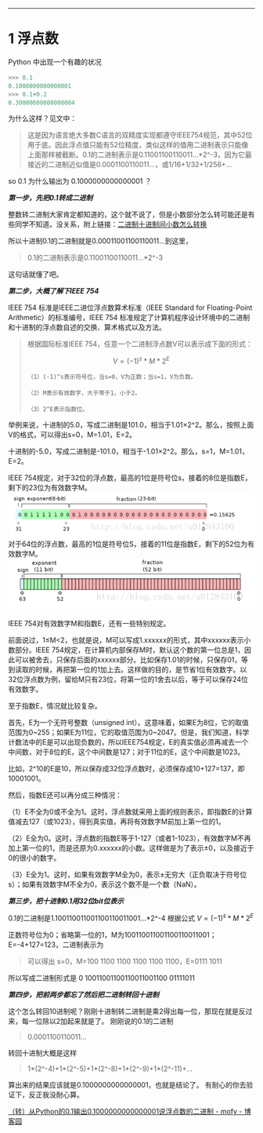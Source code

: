 ‍

---

# 1 浮点数

Python 中出现一个有趣的状况

```python
>>> 0.1
0.1000000000000001
>>> 0.1+0.2
0.30000000000000004
```

为什么这样？见文中：

> 这是因为语言绝大多数C语言的双精度实现都遵守IEEE754规范，其中52位用于底。因此浮点值只能有52位精度，类似这样的值用二进制表示只能像上面那样被截断。0.1的二进制表示是0.11001100110011…\*2^-3，因为它最接近的二进制近似值是0.0001100110011…，或1/16+1/32+1/256+…

so 0.1 为什么输出为 0.1000000000000001 ？

***第一步，先把0.1转成二进制***

整数转二进制大家肯定都知道的，这个就不说了，但是小数部分怎么转可能还是有些同学不知道。没关系，附上链接：[二进制十进制间小数怎么转换](http://jingyan.baidu.com/article/425e69e6e93ca9be15fc1626.html)

所以十进制0.1的二进制就是0.00011001100110011…到这里，

> 0.1的二进制表示是0.11001100110011…*2^-3

这句话就懂了吧。

***第二步，大概了解下IEEE 754***

IEEE 754 标准是IEEE二进位浮点数算术标准（IEEE Standard for Floating-Point Arithmetic）的标准编号，IEEE 754 标准规定了计算机程序设计环境中的二进制和十进制的浮点数自述的交换、算术格式以及方法。

> 根据国际标准IEEE 754，任意一个二进制浮点数V可以表示成下面的形式：
>
> $$
> V=(-1)^s*M*2^E
> $$
>
> ```
> （1）(-1)^s表示符号位，当s=0，V为正数；当s=1，V为负数。
>
> （2）M表示有效数字，大于等于1，小于2。
>
> （3）2^E表示指数位。
> ```

举例来说，十进制的5.0，写成二进制是101.0，相当于1.01×2^2。那么，按照上面V的格式，可以得出s=0，M=1.01，E=2。

十进制的-5.0，写成二进制是-101.0，相当于-1.01×2^2。那么，s=1，M=1.01，E=2。

IEEE 754规定，对于32位的浮点数，最高的1位是符号位s，接着的8位是指数E，剩下的23位为有效数字M。  
​![Pasted image 20241015083240](assets/Pasted%20image%2020241015083240-20250529000952-c9kkwoc.png)  
对于64位的浮点数，最高的1位是符号位S，接着的11位是指数E，剩下的52位为有效数字M。  
​![Pasted image 20241015083257](assets/Pasted%20image%2020241015083257-20250529001009-o1jh029.png)

IEEE 754对有效数字M和指数E，还有一些特别规定。

前面说过，1≤M<2，也就是说，M可以写成1.xxxxxx的形式，其中xxxxxx表示小数部分。IEEE 
754规定，在计算机内部保存M时，默认这个数的第一位总是1，因此可以被舍去，只保存后面的xxxxxx部分。比如保存1.01的时候，只保存01，等到读取的时候，再把第一位的1加上去。这样做的目的，是节省1位有效数字。以32位浮点数为例，留给M只有23位，将第一位的1舍去以后，等于可以保存24位有效数字。

至于指数E，情况就比较复杂。

首先，E为一个无符号整数（unsigned   int）。这意味着，如果E为8位，它的取值范围为0\~255；如果E为11位，它的取值范围为0\~2047。但是，我们知道，科学计数法中的E是可以出现负数的，所以IEEE754规定，E的真实值必须再减去一个中间数，对于8位的E，这个中间数是127；对于11位的E，这个中间数是1023。

比如，2^10的E是10，所以保存成32位浮点数时，必须保存成10+127=137，即10001001。

然后，指数E还可以再分成三种情况：

（1）E不全为0或不全为1。这时，浮点数就采用上面的规则表示，即指数E的计算值减去127（或1023），得到真实值，再将有效数字M前加上第一位的1。

（2）E全为0。这时，浮点数的指数E等于1-127（或者1-1023），有效数字M不再加上第一位的1，而是还原为0.xxxxxx的小数。这样做是为了表示±0，以及接近于0的很小的数字。

（3）E全为1。这时，如果有效数字M全为0，表示±无穷大（正负取决于符号位s）；如果有效数字M不全为0，表示这个数不是一个数（NaN）。

***第三步，把十进制0.1用32位bit位表示***

0.1的二进制是1.100110011001100110011001…*2^-4 
根据公式 $V=(-1)^s*M*2^E$  

正数符号位为0；省略第一位的1，M为100110011001100110011001；E=-4+127=123，二进制表示为

> 可以得出 s=0，M=100 1100 1100 1100 1100 1100，E=0111 1011

所以写成二进制形式是 
0 10011001100110011001100 01111011

***第四步，把前两步都忘了然后把二进制转回十进制***

这个怎么转回10进制呢？刚刚十进制转二进制是乘2得出每一位，那现在就是反过来，每一位除以2加起来就是了。 
刚刚说的0.1的二进制

> 0.0001100110011…

转回十进制大概是这样

> 1\*\(2\^-4\)+1\*\(2\^-5\)+1\*\(2\^-8\)+1\*\(2\^-9\)+1\*\(2\^-11\)+…

算出来的结果应该就是0.1000000000000001，也就是结论了。 
有耐心的你去验证下，反正我没耐心算。

[（转）从Python的0.1输出0.1000000000000001说浮点数的二进制 - mofy - 博客园](https://www.cnblogs.com/z-books/p/6909962.html)
